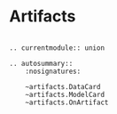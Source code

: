 # Artifacts

```{eval-rst}

.. currentmodule:: union

.. autosummary::
    :nosignatures:

    ~artifacts.DataCard
    ~artifacts.ModelCard
    ~artifacts.OnArtifact
    
```